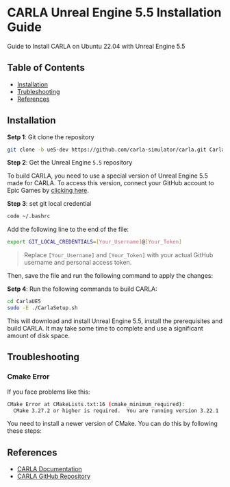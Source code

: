 # CARLA Unreal Engine 5.5 Installation Guide

Guide to Install CARLA on Ubuntu 22.04 with Unreal Engine 5.5 



## Table of Contents
- [Installation](#installation)
- [Trubleshooting](#troubleshooting)
- [References](#references)


## Installation

**Setp 1**: Git clone the repository

```bash
git clone -b ue5-dev https://github.com/carla-simulator/carla.git CarlaUE5
```

**Step 2**: Get the Unreal Engine `5.5` repository

To build CARLA, you need to use a special version of Unreal Engine 5.5 made for CARLA. To access this version, connect your GitHub account to Epic Games by [clicking here](https://www.unrealengine.com/en-US/ue-on-github).


**Step 3**: set git local credential

```bash
code ~/.bashrc
```
Add the following line to the end of the file:

```bash
export GIT_LOCAL_CREDENTIALS=[Your_Username]@[Your_Token]
```
> Replace `[Your_Username]` and `[Your_Token]` with your actual GitHub username and personal access token.

Then, save the file and run the following command to apply the changes:


**Setp 4**: Run the following commands to build CARLA:

```bash
cd CarlaUE5
sudo -E ./CarlaSetup.sh
```
This will download and install Unreal Engine 5.5, install the prerequisites and build CARLA. It may take some time to complete and use a significant amount of disk space.




## Troubleshooting

### Cmake Error

If you face problems like this:

```bash
CMake Error at CMakeLists.txt:16 (cmake_minimum_required):
  CMake 3.27.2 or higher is required.  You are running version 3.22.1
```
You need to install a newer version of CMake. You can do this by following these steps:




## References
- [CARLA Documentation](https://carla-ue5.readthedocs.io/en/latest/)
- [CARLA GitHub Repository](https://github.com/carla-simulator/carla.git)